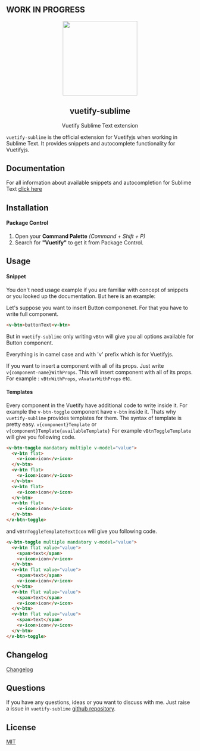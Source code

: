 ## WORK IN PROGRESS

<p align="center">
  <img height="200px"
  src="https://res.cloudinary.com/confidante/image/upload/v1520961320/logo_ew2tpg.png">
</p>

<h2 align="center">vuetify-sublime</h2>
<p align="center">Vuetify Sublime Text extension</p>

`vuetify-sublime` is the official extension for Vuetifyjs when working in Sublime Text. It provides snippets and autocomplete functionality for Vuetifyjs.

## Documentation

For all information about available snippets and autocompletion for Sublime Text [click here](https://github.com/vuetifyjs/vuetify-sublime/blob/master/documentation.md)

## Installation

#### Package Control

1. Open your **Command Palette** _(Command + Shift + P)_
2. Search for **"Vuetify"** to get it from Package Control.

## Usage

#### Snippet

You don't need usage example if you are familiar with concept of snippets or you looked up the documentation. But here is an example:

Let's suppose you want to insert Button componenet. For that you have to write full component.

```HTML
<v-btn>buttonText<v-btn>
```

But in `vuetify-sublime` only writing `vBtn` will give you all options available for Button component.

Everything is in camel case and with 'v' prefix which is for Vuetifyjs.

If you want to insert a component with all of its props. Just write `v{component-name}WithProps`. This will insert component with all of its props. For example : `vBtnWithProps`, `vAvatarWithProps` etc.

#### Templates

Every component in the Vuetify have additional code to write inside it. For example the `v-btn-toggle` component have `v-btn` inside it. Thats why `vuetify-sublime` provides templates for them.
The syntax of template is pretty easy. `v{component}Template` or `v{component}Template{availableTemplate}`
For example `vBtnToggleTemplate` will give you following code.

```HTML
<v-btn-toggle mandatory multiple v-model="value">
  <v-btn flat>
    <v-icon>icon</v-icon>
  </v-btn>
  <v-btn flat>
    <v-icon>icon</v-icon>
  </v-btn>
  <v-btn flat>
    <v-icon>icon</v-icon>
  </v-btn>
  <v-btn flat>
    <v-icon>icon</v-icon>
  </v-btn>
</v-btn-toggle>
```

and `vBtnToggleTemplateTextIcon` will give you following code.

```HTML
<v-btn-toggle multiple mandatory v-model="value">
  <v-btn flat value="value">
    <span>text</span>
    <v-icon>icon</v-icon>
  </v-btn>
  <v-btn flat value="value">
    <span>text</span>
    <v-icon>icon</v-icon>
  </v-btn>
  <v-btn flat value="value">
    <span>text</span>
    <v-icon>icon</v-icon>
  </v-btn>
  <v-btn flat value="value">
    <span>text</span>
    <v-icon>icon</v-icon>
  </v-btn>
</v-btn-toggle>
```

## Changelog

<a href="https://github.com/vuetifyjs/vuetify-sublime/blob/master/CHANGELOG.md" target="_blank">Changelog</a>

## Questions

If you have any questions, ideas or you want to discuss with me. Just raise a issue in `vuetify-sublime` [github repository](https://github.com/vuetifyjs/vuetify-sublime/issues).

## License

[MIT](https://github.com/vuetifyjs/vuetify-sublime/blob/master/LICENSE)
